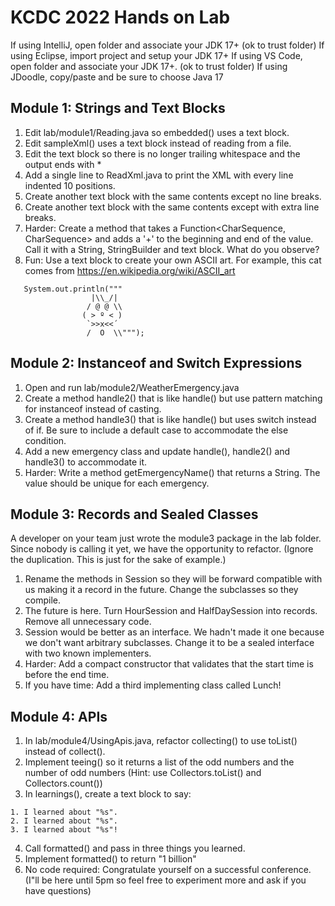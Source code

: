 # KCDC 2022 Hands on Lab

If using IntelliJ, open folder and associate your JDK 17+ (ok to trust folder)
If using Eclipse, import project and setup your JDK 17+
If using VS Code, open folder and associate your JDK 17+. (ok to trust folder)
If using JDoodle, copy/paste and be sure to choose Java 17

## Module 1: Strings and Text Blocks

1. Edit lab/module1/Reading.java so embedded() uses a text block.
2. Edit sampleXml() uses a text block instead of reading from a file.
3. Edit the text block so there is no longer trailing whitespace and the output ends with </project>*
4. Add a single line to ReadXml.java to print the XML with every line indented 10 positions.
5. Create another text block with the same contents except no line breaks.
6. Create another text block with the same contents except with extra line breaks.
7. Harder: Create a method that takes a Function<CharSequence, CharSequence> and adds a '+' to the beginning and end of the value. Call it with a String, StringBuilder and text block. What do you observe?
8. Fun: Use a text block to create your own ASCII art. For example, this cat comes from https://en.wikipedia.org/wiki/ASCII_art

```
   System.out.println("""
                  |\\_/|    
                 / @ @ \\   
                ( > º < )   
                 `>>x<<´    
                 /  O  \\""");
```

## Module 2: Instanceof and Switch Expressions

1. Open and run lab/module2/WeatherEmergency.java
2. Create a method handle2() that is like handle() but use pattern matching for instanceof instead of casting.
3. Create a method handle3() that is like handle() but uses switch instead of if. Be sure to include a default case to accommodate the else condition.
4. Add a new emergency class and update handle(), handle2() and handle3() to accommodate it.
5. Harder: Write a method getEmergencyName() that returns a String. The value should be unique for each emergency.

## Module 3: Records and Sealed Classes

A developer on your team just wrote the module3 package in the lab folder. Since nobody is calling it yet, we have the opportunity to refactor. (Ignore the duplication. This is just for the sake of example.)

1. Rename the methods in Session so they will be forward compatible with us making it a record in the future. Change the subclasses so they compile.
2. The future is here. Turn HourSession and HalfDaySession into records. Remove all unnecessary code.
3. Session would be better as an interface. We hadn't made it one because we don't want arbitrary subclasses. Change it to be a sealed interface with two known implementers.
4. Harder: Add a compact constructor that validates that the start time is before the end time.
5. If you have time: Add a third implementing class called Lunch!

## Module 4: APIs

1. In lab/module4/UsingApis.java, refactor collecting() to use toList() instead of collect().
2. Implement teeing() so it returns a list of the odd numbers and the number of odd numbers (Hint: use Collectors.toList() and Collectors.count())
3. In learnings(), create a text block to say:
```
1. I learned about "%s".
2. I learned about "%s".
3. I learned about "%s"!
```
4. Call formatted() and pass in three things you learned.
5. Implement formatted() to return "1 billion"
6. No code required: Congratulate yourself on a successful conference. (I"ll be here until 5pm so feel free to experiment more and ask if you have questions)
